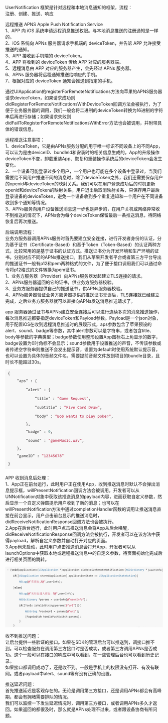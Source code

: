 



UserNotification 框架是针对远程和本地消息通知的框架，流程：  
注册、创建、推送、响应  


远程推送 APNS Apple Push Notification Service  
1、APP 向 iOS 系统申请远程消息推送权限。与本地消息推送的注册通知是一样的。  
2、iOS 系统向 APNs 服务器请求手机端的 deviceToken，并告诉 APP 允许接受推送的通知。  
3、APP 接收到手机端的 deviceToken。  
4、APP 将收到的 deviceToken 传给 APP 对应的服务器端。  
5、远程消息由 APP 对应的服务器产生，会先经过 APNs 服务器。  
6、APNs 服务器将远程通知推送给响应的手机。  
7、根据对应的 deviceToken 通知会推送到指定的手机。  

通过UIApplication的registerForRemoteNotifications方法向苹果的APNS服务器请求deviceToken，如果请求成功则didRegisterForRemoteNotificationsWithDeviceToken回调方法会被执行，为了便于业务服务器的调用，我们一般会将二进制的deviceToken转换为16进制的字符串后再进行存储；如果请求失败则didFailToRegisterForRemoteNotificationsWithError方法也会被调用，并附带具体的错误信息。  

远程推送注意事项：  
1、deviceToken，它是由APNs服务分配的用于唯一标识不同设备上的不同App，可以认为是由deviceID、bundleId和安装时的相关信息生成的，App的升级操作deviceToken不变，卸载重装App、恢复和重装操作系统后的deviceToken会发生变化。  
2、一个设备可能登录过多个用户，一个用户也可能在多个设备中登录过，当我们需要给不同用户推送不同的消息时，除了deviceToken之外，我们还需要保存用户的openid与deviceToken的映射关系。我们可以在用户登录成功后的时机更新openid和deviceToken的映射关系，用户退出后取消映射关系，只保存用户最后登录设备的deviceToken，避免一个设备收到多个重复通知和一个用户在不同设备收到多个通知等情况。  
3、APNs服务向用户设备推送消息这一步也是异步的，在用户关机或网络异常收不到推送的情况下，APNs会为每个deviceToken保留最后一条推送消息，待网络恢复后再次推送。  



后端调用流程：  
业务方服务器调用APNs服务时首先要建立安全连接，进行开发者身份的认证，分为基于证书（Certificate-Based）和基于Token（Token-Based）的认证两种方式，比较常用的是基于证书的认证方式。推送证书分为开发环境和生产环境的证书，分别对应不同的APNs推送接口，我们从苹果开发者平台或者第三方平台导出的推送证书一般有p12和pem两种格式的文件，为了便于接口调用我们可以通过命令将p12格式的文件转换为pem证书。  
1、业务方服务器（Provider）向APNs服务器发起建立TLS连接的请求。  
2、APNs服务器返回的它的证书，供业务方服务器校验。  
3、业务方服务器提供自己的推送证书，供APNs服务器校验。  
4、APNs服务器验证业务方服务器提供的推送证书无误后，TLS连接就已经建立完成，之后业务方服务器就可以直接向APNs发送消息推送请求了。  

app 服务器通过证书与APNs建立安全连接后可以进行连续多次的消息推送操作，每次消息推送都要指定deviceToken和Payload参数。Payload是一个json对象，用于配置iOS在收到远程消息推送时的展现形式，aps参数包含了苹果预设的alert、sound、badge等参数，其中alert参数可以是字符串，或者包含title、body等参数的字典类型；badge参数使用整形设置App图标右上角显示的数字，badge设置为0时角标不会显示；sound参数用于设置推送的声音，不传该参数或者传递空字符串则推送不会发出提示音，设置为default时使用系统默认提示音，也可以设置为具体的音频文件名，需要提前音频文件放到项目的bundle目录，且时长不能超过30s。  

![ping](../images/network-0401.png)  



APP 收到消息后处理：  
1、App正在前台运行，此时用户正在使用App，收到推送消息时默认不会弹出消息提示框，willPresentNotification回调方法会被调用，开发者可以从UNNotification对象中获取该推送消息的payload内容，进而获取自定义参数，然后显示一个自定义弹窗提示用户收到了新的消息；也可以在willPresentNotification方法中通过completionHandler函数的调用让推送消息直接在前台显示，用户点击前台显示的推送消息时，didReceiveNotificationResponse回调方法也会被执行。  
2.App在后台运行，此时用户点击推送消息会将App从后台唤醒，didReceiveNotificationResponse回调方法会被执行，开发者可以在该方法中获得payload，解析自定义参数并自动打开对应的页面。  
3.App尚未启动，此时用户点击推送消息会打开App，开发者可以从launchOptions中获取本地或远程推送消息中的自定义参数，待页面初始化完成后进行相关页面的跳转。  

![ping](../images/network-0402.png)  




收不到推送问题：  
让后台提供一些验证的接口。如果在SDK的管理后台可以推送到，调接口推不到。可以检查服务在调用第三方接口时是否成功，或者第三方调用APNs是否成功。这个一般可以在接口的响应中可以看到，在一些管理后台也可以看到历史记录。  
如果接口都调用成功了，还是收不到。一般是手机上的权限没有打开、有没有联网。或者payload中alert、sound等有没有正确的设置。  


推送延迟问题：  
首先推送延迟是客观存在的。无论是调用第三方接口，还是调用APNs都会有高峰期，都会有拥堵需要排队的情况。  
我们可以监控一下发生延迟情况时，调用第三方接口，或者调用APNs多久才返回。如果返回的都很及时，那么就是APNs处理不过来，或者跟设备协商有所问题。  




